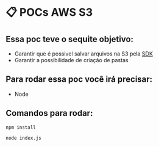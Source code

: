 # 📋 POCs AWS S3

## Essa poc teve o sequite objetivo:
- Garantir que é possivel salvar arquivos na S3 pela [SDK](https://www.npmjs.com/package/aws-sdk)
- Garantir a possibilidade de criação de pastas

## Para rodar essa poc você irá precisar:

- Node

## Comandos para rodar:

```
npm install
```

```
node index.js
```